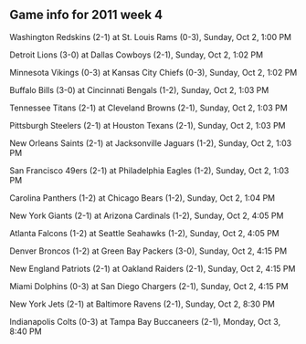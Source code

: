 ## Game info for 2011 week 4
Washington Redskins (2-1) at St. Louis Rams (0-3), Sunday, Oct 2, 1:00 PM

Detroit Lions (3-0) at Dallas Cowboys (2-1), Sunday, Oct 2, 1:02 PM

Minnesota Vikings (0-3) at Kansas City Chiefs (0-3), Sunday, Oct 2, 1:02 PM

Buffalo Bills (3-0) at Cincinnati Bengals (1-2), Sunday, Oct 2, 1:03 PM

Tennessee Titans (2-1) at Cleveland Browns (2-1), Sunday, Oct 2, 1:03 PM

Pittsburgh Steelers (2-1) at Houston Texans (2-1), Sunday, Oct 2, 1:03 PM

New Orleans Saints (2-1) at Jacksonville Jaguars (1-2), Sunday, Oct 2, 1:03 PM

San Francisco 49ers (2-1) at Philadelphia Eagles (1-2), Sunday, Oct 2, 1:03 PM

Carolina Panthers (1-2) at Chicago Bears (1-2), Sunday, Oct 2, 1:04 PM



New York Giants (2-1) at Arizona Cardinals (1-2), Sunday, Oct 2, 4:05 PM

Atlanta Falcons (1-2) at Seattle Seahawks (1-2), Sunday, Oct 2, 4:05 PM

Denver Broncos (1-2) at Green Bay Packers (3-0), Sunday, Oct 2, 4:15 PM

New England Patriots (2-1) at Oakland Raiders (2-1), Sunday, Oct 2, 4:15 PM

Miami Dolphins (0-3) at San Diego Chargers (2-1), Sunday, Oct 2, 4:15 PM



New York Jets (2-1) at Baltimore Ravens (2-1), Sunday, Oct 2, 8:30 PM



Indianapolis Colts (0-3) at Tampa Bay Buccaneers (2-1), Monday, Oct 3, 8:40 PM

